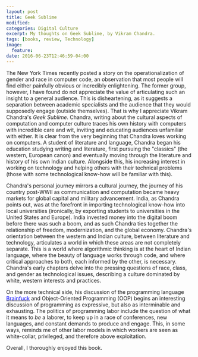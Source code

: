 ```yaml
---
layout: post
title: Geek Sublime
modified:
categories: Digital Culture
excerpt: My thoughts on Geek Sublime, by Vikram Chandra.
tags: [books, review, Technology]
image:
  feature:
date: 2016-06-23T12:46:59-04:00
---
```


The New York Times recently posted a story on the operationalization of gender and race in computer code, an observation that most people will find either painfully obvious or incredibly enlightening. The former group, however, I have found do not appreciate the value of articulating such an insight to a general audience. This is disheartening, as it suggests a separation between academic specialists and the audience that they would supposedly engage (outside themselves). That is why I appreciate Vikram Chandra's <em>Geek Sublime</em>. Chandra, writing about the cultural aspects of computation and computer culture traces his own history with computers with incredible care and wit, inviting and educating audiences unfamiliar with either. It is clear from the very beginning that Chandra loves working on computers. A student of literature and language, Chandra began his education studying writing and literature, first pursuing the "classics" (the western, European canon) and eventually moving through the literature and history of his own Indian culture. Alongside this, his increasing interest in working on technology and helping others with their technical problems (those with some technological know-how will be familiar with this). 

Chandra's personal journey mirrors a cultural journey, the journey of his country post-WWII as communication and computation became heavy markets for global capital and military advancement. India, as Chandra points out, was at the forefront in importing technological know-how into local universities (ironically, by exporting students to universities in the United States and Europe). India invested money into the digital boom before there was such a boom, and as such Chandra ties together the relationship of freedom, modernization, and the global economy. Chandra's orientation between the western and Indian culture, between literature and technology, articulates a world in which these areas are not completely separate. This is a world where algorithmic thinking is at the heart of Indian language, where the beauty of language works through code, and where critical approaches to both, each informed by the other, is necessary. Chandra's early chapters delve into the pressing questions of race, class, and gender as technological issues, describing a culture dominated by white, western interests and practices. 

On the more technical side, his discussion of the programming language [<font color="blue">Brainfuck</font>](http://www.muppetlabs.com/~breadbox/bf/) and Object-Oriented Programming (OOP) begins an interesting discussion of programming as expressive, but also as interminable and exhausting. The politics of programming labor include the question of what it means to <em>be</em> a laborer, to keep up in a race of conferences, new languages, and constant demands to produce and engage. This, in some ways, reminds me of other labor models in which workers are seen as white-collar, privileged, and therefore above exploitation. 

Overall, I thoroughly enjoyed this book. 
